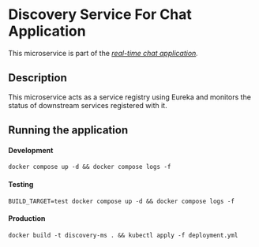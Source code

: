 # Discovery Service For Chat Application

This microservice is part of the _[real-time chat application](https://github.com/vsayfb/real-time-chat-application)._

## Description

This microservice acts as a service registry using Eureka and monitors the status of downstream services registered with it.

## Running the application

#### Development

`docker compose up -d && docker compose logs -f`

#### Testing

`BUILD_TARGET=test docker compose up -d && docker compose logs -f`

#### Production

`docker build -t discovery-ms . && kubectl apply -f deployment.yml`
